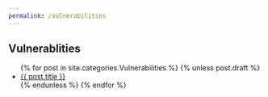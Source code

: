 ```yaml
---
permalink: /vulnerabilities
---
```


## Vulnerablities

<ul>
  {% for post in site.categories.Vulnerabilities %}
    {% unless post.draft %}
      <li><a href="{{ post.url }}">{{ post.title }}</a></li>
    {% endunless %}
  {% endfor %}
</ul>
